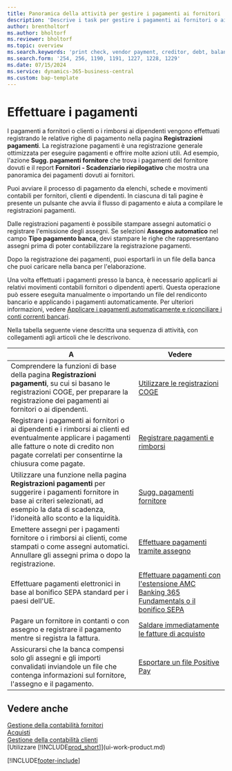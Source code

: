 ```yaml
---
title: Panoramica della attività per gestire i pagamenti ai fornitori
description: 'Descrive i task per gestire i pagamenti ai fornitori o ai creditori, inclusa la registrazione delle righe di pagamento e la visualizzazione di una panoramica del saldo dovuto.'
author: brentholtorf
ms.author: bholtorf
ms.reviewer: bholtorf
ms.topic: overview
ms.search.keywords: 'print check, vendor payment, creditor, debt, balance due, AP'
ms.search.form: '254, 256, 1190, 1191, 1227, 1228, 1229'
ms.date: 07/15/2024
ms.service: dynamics-365-business-central
ms.custom: bap-template
---
```

# Effettuare i pagamenti

I pagamenti a fornitori o clienti o i rimborsi ai dipendenti vengono effettuati registrando le relative righe di pagamento nella pagina **Registrazioni pagamenti**. La registrazione pagamenti è una registrazione generale ottimizzata per eseguire pagamenti e offrire molte azioni utili. Ad esempio, l'azione **Sugg. pagamenti fornitore** che trova i pagamenti del fornitore dovuti e il report **Fornitori - Scadenziario riepilogativo** che mostra una panoramica dei pagamenti dovuti ai fornitori.  

Puoi avviare il processo di pagamento da elenchi, schede e movimenti contabili per fornitori, clienti e dipendenti. In ciascuna di tali pagine è presente un pulsante che avvia il flusso di pagamento e aiuta a compilare le registrazioni pagamenti.  

Dalle registrazioni pagamenti è possibile stampare assegni automatici o registrare l'emissione degli assegni. Se selezioni **Assegno automatico** nel campo **Tipo pagamento banca**, devi stampare le righe che rappresentano assegni prima di poter contabilizzare la registrazione pagamenti.

Dopo la registrazione dei pagamenti, puoi esportarli in un file della banca che puoi caricare nella banca per l'elaborazione.

Una volta effettuati i pagamenti presso la banca, è necessario applicarli ai relativi movimenti contabili fornitori o dipendenti aperti. Questa operazione può essere eseguita manualmente o importando un file del rendiconto bancario e applicando i pagamenti automaticamente. Per ulteriori informazioni, vedere [Applicare i pagamenti automaticamente e riconciliare i conti correnti bancari](receivables-apply-payments-auto-reconcile-bank-accounts.md).

Nella tabella seguente viene descritta una sequenza di attività, con collegamenti agli articoli che le descrivono.

| A | Vedere |
| --- | --- |
|Comprendere la funzioni di base della pagina **Registrazioni pagamenti**, su cui si basano le registrazioni COGE, per preparare la registrazione dei pagamenti ai fornitori o ai dipendenti.|[Utilizzare le registrazioni COGE](ui-work-general-journals.md)|
|Registrare i pagamenti ai fornitori o ai dipendenti e i rimborsi ai clienti ed eventualmente applicare i pagamenti alle fatture o note di credito non pagate correlati per consentirne la chiusura come pagate.|[Registrare pagamenti e rimborsi](payables-how-post-payments-refunds.md)|
| Utilizzare una funzione nella pagina **Registrazioni pagamenti** per suggerire i pagamenti fornitore in base ai criteri selezionati, ad esempio la data di scadenza, l'idoneità allo sconto e la liquidità. |[Sugg. pagamenti fornitore](payables-how-suggest-vendor-payments.md) |
| Emettere assegni per i pagamenti fornitore o i rimborsi ai clienti, come stampati o come assegni automatici. Annullare gli assegni prima o dopo la registrazione. |[Effettuare pagamenti tramite assegno](payables-how-work-checks.md) |
|Effettuare pagamenti elettronici in base al bonifico SEPA standard per i paesi dell'UE.|[Effettuare pagamenti con l'estensione AMC Banking 365 Fundamentals o il bonifico SEPA](finance-make-payments-with-bank-data-conversion-service-or-sepa-credit-transfer.md)|
| Pagare un fornitore in contanti o con assegno e registrare il pagamento mentre si registra la fattura. |[Saldare immediatamente le fatture di acquisto](finance-how-to-settle-purchase-invoices-promptly.md) |
| Assicurarsi che la banca compensi solo gli assegni e gli importi convalidati inviandole un file che contenga informazioni sul fornitore, l'assegno e il pagamento. |[Esportare un file Positive Pay](finance-how-positive-pay.md) |

## Vedere anche

[Gestione della contabilità fornitori](payables-manage-payables.md)  
[Acquisti](purchasing-manage-purchasing.md)  
[Gestione della contabilità clienti](receivables-manage-receivables.md)  
[Utilizzare [!INCLUDE[prod_short](includes/prod_short.md)]](ui-work-product.md)  


[!INCLUDE[footer-include](includes/footer-banner.md)]
